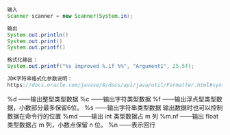 ```java

输入
Scanner scanner = new Scanner(System.in);

输出
System.out.println()
System.out.print()
System.out.printf()

格式化输出：
System.out.printf("%s improved %.1f %%", "Argument1", 25.5f);

JDK字符串格式化参数说明：
https://docs.oracle.com/javase/8/docs/api/java/util/Formatter.html#syntax

```
%d ——输出整型类型数据
%c ——输出字符类型数据
%f ——输出浮点型类型数据，小数部分最多保留6位。
%s ——输出字符串类型数据
输出数据时也可以控制数据在命令行的位置
%md ——输出 int 类型数据占 m 列
%m.nf ——输出 float 类型数据占 m 列，小数点保留 n 位。
%n ——表示回行
```
